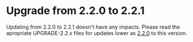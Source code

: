 # Upgrade from 2.2.0 to 2.2.1

Updating from 2.2.0 to 2.2.1 doesn't have any impacts. Please read the apropriate UPGRADE-2.2.x files for updates lower as [2.2.0](UPGRADE-2.2.0.md) to this version.